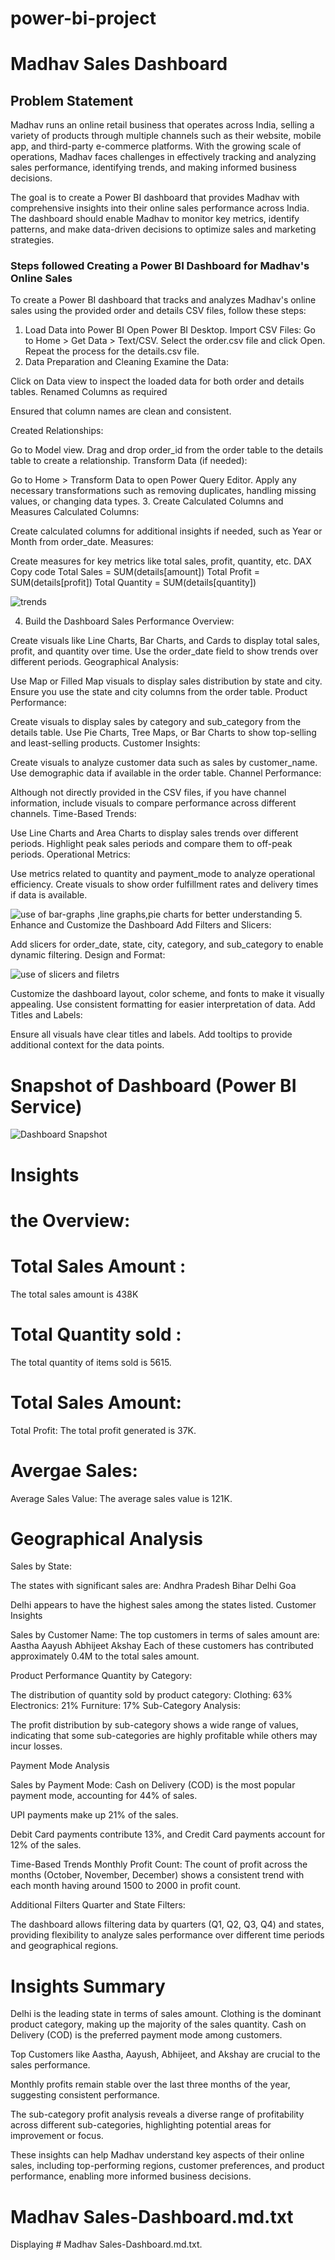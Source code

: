 # power-bi-project

# Madhav Sales Dashboard

## Problem Statement

Madhav runs an online retail business that operates across India, selling a variety of products through multiple channels such as their website, mobile app, and third-party e-commerce platforms. With the growing scale of operations, Madhav faces challenges in effectively tracking and analyzing sales performance, identifying trends, and making informed business decisions.

The goal is to create a Power BI dashboard that provides Madhav with comprehensive insights into their online sales performance across India. The dashboard should enable Madhav to monitor key metrics, identify patterns, and make data-driven decisions to optimize sales and marketing strategies.




### Steps followed Creating a Power BI Dashboard for Madhav's Online Sales
To create a Power BI dashboard that tracks and analyzes Madhav's online sales using the provided order and details CSV files, follow these steps:

1. Load Data into Power BI
Open Power BI Desktop.
Import CSV Files:
Go to Home > Get Data > Text/CSV.
Select the order.csv file and click Open.
Repeat the process for the details.csv file.
2. Data Preparation and Cleaning
Examine the Data:

Click on Data view to inspect the loaded data for both order and details tables.
Renamed Columns as required

Ensured that column names are clean and consistent.
 
Created Relationships:

Go to Model view.
Drag and drop order_id from the order table to the details table to create a relationship.
Transform Data (if needed):

Go to Home > Transform Data to open Power Query Editor.
Apply any necessary transformations such as removing duplicates, handling missing values, or changing data types.
3. Create Calculated Columns and Measures
Calculated Columns:

Create calculated columns for additional insights if needed, such as Year or Month from order_date.
Measures:

Create measures for key metrics like total sales, profit, quantity, etc.
DAX
Copy code
Total Sales = SUM(details[amount])
Total Profit = SUM(details[profit])
Total Quantity = SUM(details[quantity])


![trends](https://github.com/Praful095/power-bi-project/assets/158684580/5f9f2506-8cf6-4c1e-a43e-854b69cfaeb8)

4. Build the Dashboard
Sales Performance Overview:

Create visuals like Line Charts, Bar Charts, and Cards to display total sales, profit, and quantity over time.
Use the order_date field to show trends over different periods.
Geographical Analysis:

Use Map or Filled Map visuals to display sales distribution by state and city.
Ensure you use the state and city columns from the order table.
Product Performance:

Create visuals to display sales by category and sub_category from the details table.
Use Pie Charts, Tree Maps, or Bar Charts to show top-selling and least-selling products.
Customer Insights:

Create visuals to analyze customer data such as sales by customer_name.
Use demographic data if available in the order table.
Channel Performance:

Although not directly provided in the CSV files, if you have channel information, include visuals to compare performance across different channels.
Time-Based Trends:


Use Line Charts and Area Charts to display sales trends over different periods.
Highlight peak sales periods and compare them to off-peak periods.
Operational Metrics:

Use metrics related to quantity and payment_mode to analyze operational efficiency.
Create visuals to show order fulfillment rates and delivery times if data is available.

![use of bar-graphs ,line graphs,pie charts for better understanding](https://github.com/Praful095/power-bi-project/assets/158684580/078ee215-2043-40b2-b270-a67850816582)
5. Enhance and Customize the Dashboard
Add Filters and Slicers:

Add slicers for order_date, state, city, category, and sub_category to enable dynamic filtering.
Design and Format:

![use of slicers and filetrs](https://github.com/Praful095/power-bi-project/assets/158684580/8127811f-5fae-4872-9418-126a408be564)

Customize the dashboard layout, color scheme, and fonts to make it visually appealing.
Use consistent formatting for easier interpretation of data.
Add Titles and Labels:

Ensure all visuals have clear titles and labels.
Add tooltips to provide additional context for the data points.
 

# Snapshot of Dashboard (Power BI Service)

![Dashboard Snapshot](https://github.com/Praful095/power-bi-project/assets/158684580/39626793-5210-427e-b235-f5b37312b049)


# Insights
# the Overview:

# Total Sales Amount :
 The total sales amount is 438K

 #  Total Quantity sold :
 The total quantity of items sold is 5615.

# Total Sales Amount:
 Total Profit: The total profit generated is 37K.

 # Avergae Sales:
Average Sales Value: The average sales value is 121K.
# Geographical Analysis
Sales by State:

The states with significant sales are:
Andhra Pradesh
Bihar
Delhi
Goa

Delhi appears to have the highest sales among the states listed.
Customer Insights

Sales by Customer Name:
The top customers in terms of sales amount are:
Aastha
Aayush
Abhijeet
Akshay
Each of these customers has contributed approximately 0.4M to the total sales amount.

Product Performance
Quantity by Category:

The distribution of quantity sold by product category:
Clothing: 63%
Electronics: 21%
Furniture: 17%
Sub-Category Analysis:

The profit distribution by sub-category shows a wide range of values, indicating that some sub-categories are highly profitable while others may incur losses.

Payment Mode Analysis

Sales by Payment Mode:
Cash on Delivery (COD) is the most popular payment mode, accounting for 44% of sales.

UPI payments make up 21% of the sales.

Debit Card payments contribute 13%, and Credit Card payments account for 12% of the sales.

Time-Based Trends
Monthly Profit Count:
The count of profit across the months (October, November, December) shows a consistent trend with each month having around 1500 to 2000 in profit count.

Additional Filters
Quarter and State Filters:

The dashboard allows filtering data by quarters (Q1, Q2, Q3, Q4) and states, providing flexibility to analyze sales performance over different time periods and geographical regions.

# Insights Summary

Delhi is the leading state in terms of sales amount.
Clothing is the dominant product category, making up the majority of the sales quantity.
Cash on Delivery (COD) is the preferred payment mode among customers.

Top Customers like Aastha, Aayush, Abhijeet, and Akshay are crucial to the sales performance.

Monthly profits remain stable over the last three months of the year, suggesting consistent performance.

The sub-category profit analysis reveals a diverse range of profitability across different sub-categories, highlighting potential areas for improvement or focus.

These insights can help Madhav understand key aspects of their online sales, including top-performing regions, customer preferences, and product performance, enabling more informed business decisions.

# Madhav Sales-Dashboard.md.txt
Displaying # Madhav Sales-Dashboard.md.txt.



